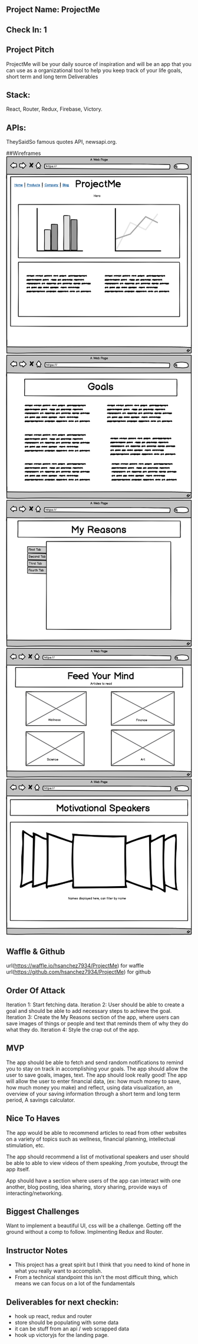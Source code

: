## Project Name: ProjectMe

## Check In: 1

## Project Pitch
 ProjectMe will be your daily source of inspiration and will be an app that you can use as a organizational tool
 to help you keep track of your life goals, short term and long term
Deliverables

## Stack:
 React, Router, Redux, Firebase, Victory.

## APIs:
 TheySaidSo famous quotes API, newsapi.org.

##Wireframes
 ![wireframe](./assets/wireframe1.png)
 ![wireframe](./assets/wireframe2.png)
 ![wireframe](./assets/wireframe3.png)
 ![wireframe](./assets/wireframe4.png)
 ![wireframe](./assets/wireframe5.png)

## Waffle & Github
url(https://waffle.io/hsanchez7934/ProjectMe) for waffle
url(https://github.com/hsanchez7934/ProjectMe) for github


## Order Of Attack
 Iteration 1: Start fetching data.
 Iteration 2: User should be able to create a goal and should be able to add necessary steps to achieve the goal.
 Iteration 3: Create the My Reasons section of the app, where users can save images of things or people and text that reminds
 them of why they do what they do.
 Iteration 4: Style the crap out of the app.


## MVP
 The app should be able to fetch and send random notifications to remind you to stay on track in accomplishing your goals.
 The app should allow the user to save goals, images, text.
 The app should look really good!
 The app will allow the user to enter financial data, (ex: how much money to save, how much money you make) and reflect, using data visualization, an overview of your saving information through a short term and long term period, A savings calculator.          

## Nice To Haves
 The app would be able to recommend articles to read from other websites on a variety of topics such as wellness,
  financial planning, intellectual stimulation, etc.

 The app should recommend a list of motivational speakers and user should be able to able to view videos of them speaking
 ,from youtube, througt the app itself.

 App should have a section where users of the app can interact with one another, blog posting, idea sharing, story sharing,
 provide ways of interacting/networking.

## Biggest Challenges
 Want to implement a beautiful UI, css will be a challenge.
 Getting off the ground without a comp to follow.
 Implmenting Redux and Router.



## Instructor Notes

- This project has a great spirit but I think that you need to kind of hone in what you really want to accomplish. 
- From a technical standpoint this isn't the most difficult thing, which means we can focus on a lot of the fundamentals 


## Deliverables for next checkin:

- hook up react, redux and router 
- store should be populating with some data 
 - it can be stuff from an api / web scrapped data 
- hook up victoryjs for the landing page. 
